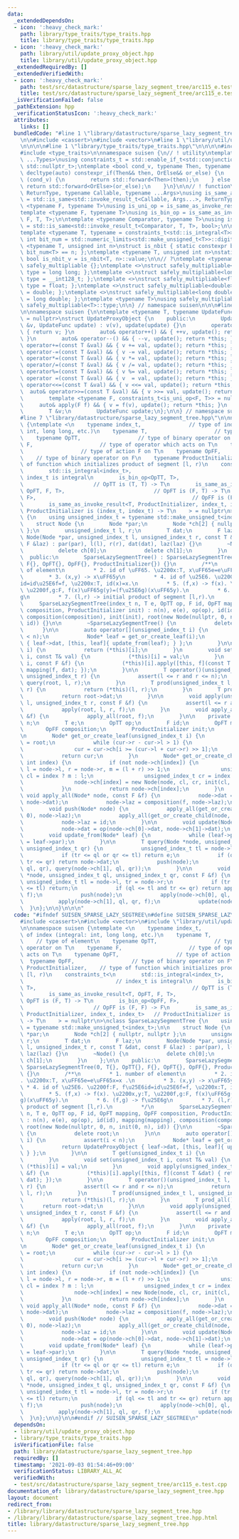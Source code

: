 ```yaml
---
data:
  _extendedDependsOn:
  - icon: ':heavy_check_mark:'
    path: library/type_traits/type_traits.hpp
    title: library/type_traits/type_traits.hpp
  - icon: ':heavy_check_mark:'
    path: library/util/update_proxy_object.hpp
    title: library/util/update_proxy_object.hpp
  _extendedRequiredBy: []
  _extendedVerifiedWith:
  - icon: ':heavy_check_mark:'
    path: test/src/datastructure/sparse_lazy_segment_tree/arc115_e.test.cpp
    title: test/src/datastructure/sparse_lazy_segment_tree/arc115_e.test.cpp
  _isVerificationFailed: false
  _pathExtension: hpp
  _verificationStatusIcon: ':heavy_check_mark:'
  attributes:
    links: []
  bundledCode: "#line 1 \"library/datastructure/sparse_lazy_segment_tree.hpp\"\n\n\
    \n\n#include <cassert>\n#include <vector>\n#line 1 \"library/util/update_proxy_object.hpp\"\
    \n\n\n\n#line 1 \"library/type_traits/type_traits.hpp\"\n\n\n\n#include <limits>\n\
    #include <type_traits>\n\nnamespace suisen {\n// ! utility\ntemplate <typename\
    \ ...Types>\nusing constraints_t = std::enable_if_t<std::conjunction_v<Types...>,\
    \ std::nullptr_t>;\ntemplate <bool cond_v, typename Then, typename OrElse>\nconstexpr\
    \ decltype(auto) constexpr_if(Then&& then, OrElse&& or_else) {\n    if constexpr\
    \ (cond_v) {\n        return std::forward<Then>(then);\n    } else {\n       \
    \ return std::forward<OrElse>(or_else);\n    }\n}\n\n// ! function\ntemplate <typename\
    \ ReturnType, typename Callable, typename ...Args>\nusing is_same_as_invoke_result\
    \ = std::is_same<std::invoke_result_t<Callable, Args...>, ReturnType>;\ntemplate\
    \ <typename F, typename T>\nusing is_uni_op = is_same_as_invoke_result<T, F, T>;\n\
    template <typename F, typename T>\nusing is_bin_op = is_same_as_invoke_result<T,\
    \ F, T, T>;\n\ntemplate <typename Comparator, typename T>\nusing is_comparator\
    \ = std::is_same<std::invoke_result_t<Comparator, T, T>, bool>;\n\n// ! integral\n\
    template <typename T, typename = constraints_t<std::is_integral<T>>>\nconstexpr\
    \ int bit_num = std::numeric_limits<std::make_unsigned_t<T>>::digits;\ntemplate\
    \ <typename T, unsigned int n>\nstruct is_nbit { static constexpr bool value =\
    \ bit_num<T> == n; };\ntemplate <typename T, unsigned int n>\nstatic constexpr\
    \ bool is_nbit_v = is_nbit<T, n>::value;\n\n// ?\ntemplate <typename T>\nstruct\
    \ safely_multipliable {};\ntemplate <>\nstruct safely_multipliable<int> { using\
    \ type = long long; };\ntemplate <>\nstruct safely_multipliable<long long> { using\
    \ type = __int128_t; };\ntemplate <>\nstruct safely_multipliable<float> { using\
    \ type = float; };\ntemplate <>\nstruct safely_multipliable<double> { using type\
    \ = double; };\ntemplate <>\nstruct safely_multipliable<long double> { using type\
    \ = long double; };\ntemplate <typename T>\nusing safely_multipliable_t = typename\
    \ safely_multipliable<T>::type;\n\n} // namespace suisen\n\n\n#line 5 \"library/util/update_proxy_object.hpp\"\
    \n\nnamespace suisen {\n\ntemplate <typename T, typename UpdateFunc, constraints_t<std::is_invocable<UpdateFunc>>\
    \ = nullptr>\nstruct UpdateProxyObject {\n    public:\n        UpdateProxyObject(T\
    \ &v, UpdateFunc update) : v(v), update(update) {}\n        operator T() const\
    \ { return v; }\n        auto& operator++() && { ++v, update(); return *this;\
    \ }\n        auto& operator--() && { --v, update(); return *this; }\n        auto&\
    \ operator+=(const T &val) && { v += val, update(); return *this; }\n        auto&\
    \ operator-=(const T &val) && { v -= val, update(); return *this; }\n        auto&\
    \ operator*=(const T &val) && { v *= val, update(); return *this; }\n        auto&\
    \ operator/=(const T &val) && { v /= val, update(); return *this; }\n        auto&\
    \ operator%=(const T &val) && { v %= val, update(); return *this; }\n        auto&\
    \ operator =(const T &val) && { v  = val, update(); return *this; }\n        auto&\
    \ operator<<=(const T &val) && { v <<= val, update(); return *this; }\n      \
    \  auto& operator>>=(const T &val) && { v >>= val, update(); return *this; }\n\
    \        template <typename F, constraints_t<is_uni_op<F, T>> = nullptr>\n   \
    \     auto& apply(F f) && { v = f(v), update(); return *this; }\n    private:\n\
    \        T &v;\n        UpdateFunc update;\n};\n\n} // namespace suisen\n\n\n\
    #line 7 \"library/datastructure/sparse_lazy_segment_tree.hpp\"\n\nnamespace suisen\
    \ {\ntemplate <\n    typename index_t,               // type of index (integral:\
    \ int, long long, etc.)\n    typename T,                     // type of element\n\
    \    typename OpTT,                  // type of binary operator on T\n    typename\
    \ F,                     // type of operator which acts on T\n    typename OpFT,\
    \                  // type of action F on T\n    typename OpFF,              \
    \    // type of binary operator on F\n    typename ProductInitializer,    // type\
    \ of function which initializes product of segment [l, r)\n    constraints_t<\n\
    \        std::is_integral<index_t>,                                          //\
    \ index_t is integral\n        is_bin_op<OpTT, T>,                           \
    \                      // OpTT is (T, T) -> T\n        is_same_as_invoke_result<T,\
    \ OpFT, F, T>,                            // OpFT is (F, T) -> T\n        is_bin_op<OpFF,\
    \ F>,                                                 // OpFF is (F, F) -> F\n\
    \        is_same_as_invoke_result<T, ProductInitializer, index_t, index_t>   //\
    \ ProductInitializer is (index_t, index_t) -> T\n    > = nullptr\n>\nclass SparseLazySegmentTree\
    \ {\n    using unsigned_index_t = typename std::make_unsigned_t<index_t>;\n\n\
    \    struct Node {\n        Node *par;\n        Node *ch[2] { nullptr, nullptr\
    \ };\n        unsigned_index_t l, r;\n        T dat;\n        F laz;\n       \
    \ Node(Node *par, unsigned_index_t l, unsigned_index_t r, const T &dat, const\
    \ F &laz) : par(par), l(l), r(r), dat(dat), laz(laz) {}\n        ~Node() {\n \
    \           delete ch[0];\n            delete ch[1];\n        }\n    };\n\n  \
    \  public:\n        SparseLazySegmentTree() : SparseLazySegmentTree(0, T{}, OpTT{},\
    \ F{}, OpFT{}, OpFF{}, ProductInitializer{}) {}\n        /**\n         * 1. number\
    \ of element\n         * 2. id of \uFF65. \u2200x:T, x\uFF65e=e\uFF65x=x .\n \
    \        * 3. (x,y) -> x\uFF65y\n         * 4. id of \u25E6. \u2200f:F, f\u25E6\
    id=id\u25E6f=f, \u2200x:T, id(x)=x.\n         * 5. (f,x) -> f(x). \u2200x,y:T,\
    \ \u2200f,g:F, f(x)\uFF65g(y)=(f\u25E6g)(x\uFF65y).\n         * 6. (f,g) -> f\u25E6\
    g\n         * 7. (l,r) -> initial product of segment [l,r).\n         */\n   \
    \     SparseLazySegmentTree(index_t n, T e, OpTT op, F id, OpFT mapping, OpFF\
    \ composition, ProductInitializer init) : n(n), e(e), op(op), id(id), mapping(mapping),\
    \ composition(composition), init(init), root(new Node(nullptr, 0, n, init(0, n),\
    \ id)) {}\n\n        ~SparseLazySegmentTree() {\n            delete root;\n  \
    \      }\n\n        auto operator[](unsigned_index_t i) {\n            assert(i\
    \ < n);\n            Node* leaf = get_or_create_leaf(i);\n            return UpdateProxyObject\
    \ { leaf->dat, [this, leaf]{ update_from(leaf); } };\n        }\n\n        T get(unsigned_index_t\
    \ i) {\n            return (*this)[i];\n        }\n        void set(unsigned_index_t\
    \ i, const T& val) {\n            (*this)[i] = val;\n        }\n        void apply(unsigned_index_t\
    \ i, const F &f) {\n            (*this)[i].apply([this, f](const T &dat) { return\
    \ mapping(f, dat); });\n        }\n\n        T operator()(unsigned_index_t l,\
    \ unsigned_index_t r) {\n            assert(l <= r and r <= n);\n            return\
    \ query(root, l, r);\n        }\n        T prod(unsigned_index_t l, unsigned_index_t\
    \ r) {\n            return (*this)(l, r);\n        }\n        T prod_all() {\n\
    \            return root->dat;\n        }\n\n        void apply(unsigned_index_t\
    \ l, unsigned_index_t r, const F &f) {\n            assert(l <= r and r <= n);\n\
    \            apply(root, l, r, f);\n        }\n        void apply_all(const F\
    \ &f) {\n            apply_all(root, f);\n        }\n\n    private:\n        unsigned_index_t\
    \ n;\n        T e;\n        OpTT op;\n        F id;\n        OpFT mapping;\n \
    \       OpFF composition;\n        ProductInitializer init;\n        Node* root;\n\
    \n        Node* get_or_create_leaf(unsigned_index_t i) {\n            Node *cur\
    \ = root;\n            while (cur->r - cur->l > 1) {\n                push(cur);\n\
    \                cur = cur->ch[i >= (cur->l + cur->r) >> 1];\n            }\n\
    \            return cur;\n        }\n        Node* get_or_create_child(Node* node,\
    \ int index) {\n            if (not node->ch[index]) {\n                unsigned_index_t\
    \ l = node->l, r = node->r, m = (l + r) >> 1;\n                unsigned_index_t\
    \ cl = index ? m : l;\n                unsigned_index_t cr = index ? r : m;\n\
    \                node->ch[index] = new Node(node, cl, cr, init(cl, cr), id);\n\
    \            }\n            return node->ch[index];\n        }\n    \n       \
    \ void apply_all(Node* node, const F &f) {\n            node->dat = mapping(f,\
    \ node->dat);\n            node->laz = composition(f, node->laz);\n        }\n\
    \        void push(Node* node) {\n            apply_all(get_or_create_child(node,\
    \ 0), node->laz);\n            apply_all(get_or_create_child(node, 1), node->laz);\n\
    \            node->laz = id;\n        }\n\n        void update(Node* node) {\n\
    \            node->dat = op(node->ch[0]->dat, node->ch[1]->dat);\n        }\n\
    \        void update_from(Node* leaf) {\n            while (leaf->par) update(leaf\
    \ = leaf->par);\n        }\n\n        T query(Node *node, unsigned_index_t ql,\
    \ unsigned_index_t qr) {\n            unsigned_index_t tl = node->l, tr = node->r;\n\
    \            if (tr <= ql or qr <= tl) return e;\n            if (ql <= tl and\
    \ tr <= qr) return node->dat;\n            push(node);\n            return op(query(node->ch[0],\
    \ ql, qr), query(node->ch[1], ql, qr));\n        }\n\n        void apply(Node\
    \ *node, unsigned_index_t ql, unsigned_index_t qr, const F &f) {\n           \
    \ unsigned_index_t tl = node->l, tr = node->r;\n            if (tr <= ql or qr\
    \ <= tl) return;\n            if (ql <= tl and tr <= qr) return apply_all(node,\
    \ f);\n            push(node);\n            apply(node->ch[0], ql, qr, f);\n \
    \           apply(node->ch[1], ql, qr, f);\n            update(node);\n      \
    \  }\n};\n\n}\n\n\n"
  code: "#ifndef SUISEN_SPARSE_LAZY_SEGTREE\n#define SUISEN_SPARSE_LAZY_SEGTREE\n\n\
    #include <cassert>\n#include <vector>\n#include \"library/util/update_proxy_object.hpp\"\
    \n\nnamespace suisen {\ntemplate <\n    typename index_t,               // type\
    \ of index (integral: int, long long, etc.)\n    typename T,                 \
    \    // type of element\n    typename OpTT,                  // type of binary\
    \ operator on T\n    typename F,                     // type of operator which\
    \ acts on T\n    typename OpFT,                  // type of action F on T\n  \
    \  typename OpFF,                  // type of binary operator on F\n    typename\
    \ ProductInitializer,    // type of function which initializes product of segment\
    \ [l, r)\n    constraints_t<\n        std::is_integral<index_t>,             \
    \                             // index_t is integral\n        is_bin_op<OpTT,\
    \ T>,                                                 // OpTT is (T, T) -> T\n\
    \        is_same_as_invoke_result<T, OpFT, F, T>,                            //\
    \ OpFT is (F, T) -> T\n        is_bin_op<OpFF, F>,                           \
    \                      // OpFF is (F, F) -> F\n        is_same_as_invoke_result<T,\
    \ ProductInitializer, index_t, index_t>   // ProductInitializer is (index_t, index_t)\
    \ -> T\n    > = nullptr\n>\nclass SparseLazySegmentTree {\n    using unsigned_index_t\
    \ = typename std::make_unsigned_t<index_t>;\n\n    struct Node {\n        Node\
    \ *par;\n        Node *ch[2] { nullptr, nullptr };\n        unsigned_index_t l,\
    \ r;\n        T dat;\n        F laz;\n        Node(Node *par, unsigned_index_t\
    \ l, unsigned_index_t r, const T &dat, const F &laz) : par(par), l(l), r(r), dat(dat),\
    \ laz(laz) {}\n        ~Node() {\n            delete ch[0];\n            delete\
    \ ch[1];\n        }\n    };\n\n    public:\n        SparseLazySegmentTree() :\
    \ SparseLazySegmentTree(0, T{}, OpTT{}, F{}, OpFT{}, OpFF{}, ProductInitializer{})\
    \ {}\n        /**\n         * 1. number of element\n         * 2. id of \uFF65\
    . \u2200x:T, x\uFF65e=e\uFF65x=x .\n         * 3. (x,y) -> x\uFF65y\n        \
    \ * 4. id of \u25E6. \u2200f:F, f\u25E6id=id\u25E6f=f, \u2200x:T, id(x)=x.\n \
    \        * 5. (f,x) -> f(x). \u2200x,y:T, \u2200f,g:F, f(x)\uFF65g(y)=(f\u25E6\
    g)(x\uFF65y).\n         * 6. (f,g) -> f\u25E6g\n         * 7. (l,r) -> initial\
    \ product of segment [l,r).\n         */\n        SparseLazySegmentTree(index_t\
    \ n, T e, OpTT op, F id, OpFT mapping, OpFF composition, ProductInitializer init)\
    \ : n(n), e(e), op(op), id(id), mapping(mapping), composition(composition), init(init),\
    \ root(new Node(nullptr, 0, n, init(0, n), id)) {}\n\n        ~SparseLazySegmentTree()\
    \ {\n            delete root;\n        }\n\n        auto operator[](unsigned_index_t\
    \ i) {\n            assert(i < n);\n            Node* leaf = get_or_create_leaf(i);\n\
    \            return UpdateProxyObject { leaf->dat, [this, leaf]{ update_from(leaf);\
    \ } };\n        }\n\n        T get(unsigned_index_t i) {\n            return (*this)[i];\n\
    \        }\n        void set(unsigned_index_t i, const T& val) {\n           \
    \ (*this)[i] = val;\n        }\n        void apply(unsigned_index_t i, const F\
    \ &f) {\n            (*this)[i].apply([this, f](const T &dat) { return mapping(f,\
    \ dat); });\n        }\n\n        T operator()(unsigned_index_t l, unsigned_index_t\
    \ r) {\n            assert(l <= r and r <= n);\n            return query(root,\
    \ l, r);\n        }\n        T prod(unsigned_index_t l, unsigned_index_t r) {\n\
    \            return (*this)(l, r);\n        }\n        T prod_all() {\n      \
    \      return root->dat;\n        }\n\n        void apply(unsigned_index_t l,\
    \ unsigned_index_t r, const F &f) {\n            assert(l <= r and r <= n);\n\
    \            apply(root, l, r, f);\n        }\n        void apply_all(const F\
    \ &f) {\n            apply_all(root, f);\n        }\n\n    private:\n        unsigned_index_t\
    \ n;\n        T e;\n        OpTT op;\n        F id;\n        OpFT mapping;\n \
    \       OpFF composition;\n        ProductInitializer init;\n        Node* root;\n\
    \n        Node* get_or_create_leaf(unsigned_index_t i) {\n            Node *cur\
    \ = root;\n            while (cur->r - cur->l > 1) {\n                push(cur);\n\
    \                cur = cur->ch[i >= (cur->l + cur->r) >> 1];\n            }\n\
    \            return cur;\n        }\n        Node* get_or_create_child(Node* node,\
    \ int index) {\n            if (not node->ch[index]) {\n                unsigned_index_t\
    \ l = node->l, r = node->r, m = (l + r) >> 1;\n                unsigned_index_t\
    \ cl = index ? m : l;\n                unsigned_index_t cr = index ? r : m;\n\
    \                node->ch[index] = new Node(node, cl, cr, init(cl, cr), id);\n\
    \            }\n            return node->ch[index];\n        }\n    \n       \
    \ void apply_all(Node* node, const F &f) {\n            node->dat = mapping(f,\
    \ node->dat);\n            node->laz = composition(f, node->laz);\n        }\n\
    \        void push(Node* node) {\n            apply_all(get_or_create_child(node,\
    \ 0), node->laz);\n            apply_all(get_or_create_child(node, 1), node->laz);\n\
    \            node->laz = id;\n        }\n\n        void update(Node* node) {\n\
    \            node->dat = op(node->ch[0]->dat, node->ch[1]->dat);\n        }\n\
    \        void update_from(Node* leaf) {\n            while (leaf->par) update(leaf\
    \ = leaf->par);\n        }\n\n        T query(Node *node, unsigned_index_t ql,\
    \ unsigned_index_t qr) {\n            unsigned_index_t tl = node->l, tr = node->r;\n\
    \            if (tr <= ql or qr <= tl) return e;\n            if (ql <= tl and\
    \ tr <= qr) return node->dat;\n            push(node);\n            return op(query(node->ch[0],\
    \ ql, qr), query(node->ch[1], ql, qr));\n        }\n\n        void apply(Node\
    \ *node, unsigned_index_t ql, unsigned_index_t qr, const F &f) {\n           \
    \ unsigned_index_t tl = node->l, tr = node->r;\n            if (tr <= ql or qr\
    \ <= tl) return;\n            if (ql <= tl and tr <= qr) return apply_all(node,\
    \ f);\n            push(node);\n            apply(node->ch[0], ql, qr, f);\n \
    \           apply(node->ch[1], ql, qr, f);\n            update(node);\n      \
    \  }\n};\n\n}\n\n#endif // SUISEN_SPARSE_LAZY_SEGTREE\n"
  dependsOn:
  - library/util/update_proxy_object.hpp
  - library/type_traits/type_traits.hpp
  isVerificationFile: false
  path: library/datastructure/sparse_lazy_segment_tree.hpp
  requiredBy: []
  timestamp: '2021-09-03 01:54:46+09:00'
  verificationStatus: LIBRARY_ALL_AC
  verifiedWith:
  - test/src/datastructure/sparse_lazy_segment_tree/arc115_e.test.cpp
documentation_of: library/datastructure/sparse_lazy_segment_tree.hpp
layout: document
redirect_from:
- /library/library/datastructure/sparse_lazy_segment_tree.hpp
- /library/library/datastructure/sparse_lazy_segment_tree.hpp.html
title: library/datastructure/sparse_lazy_segment_tree.hpp
---
```

